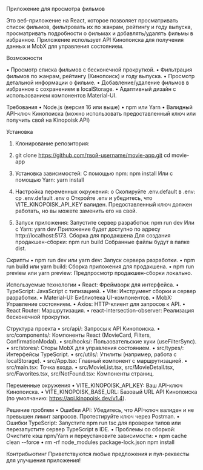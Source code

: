 Приложение для просмотра фильмов

Это веб-приложение на React, которое позволяет просматривать список фильмов, фильтровать их по жанрам, рейтингу и году выпуска, просматривать подробности о фильмах и добавлять/удалять фильмы в избранное. Приложение использует API Кинопоиска для получения данных и MobX для управления состоянием.

Возможности

•	Просмотр списка фильмов с бесконечной прокруткой.
•	Фильтрация фильмов по жанрам, рейтингу (Кинопоиск) и году выпуска.
•	Просмотр детальной информации о фильме.
•	Добавление/удаление фильмов в избранное с сохранением в localStorage.
•	Адаптивный дизайн с использованием компонентов Material-UI.

Требования
•	Node.js (версия 16 или выше)
•	npm или Yarn
•	Валидный API-ключ Кинопоиска (можно использовать предоставленный ключ или получить свой на Kinopoisk API)

Установка
1.	Клонирование репозитория:
2.	git clone https://github.com/твой-username/movie-app.git
cd movie-app

4.	Установка зависимостей: С помощью npm:
npm install
Или с помощью Yarn:
yarn install

6.	Настройка переменных окружения:
o	Скопируйте .env.default в .env:
cp .env.default .env
o	Откройте .env и убедитесь, что VITE_KINOPOISK_API_KEY валиден.
Предоставленный ключ должен работать, но вы можете заменить его на свой.

8.	Запуск приложения: Запустите сервер разработки:
npm run dev
Или с Yarn:
yarn dev
Приложение будет доступно по адресу http://localhost:5173.
Сборка для продакшена
Для создания продакшен-сборки:
npm run build
Собранные файлы будут в папке dist.

Скрипты
•	npm run dev или yarn dev: Запуск сервера разработки.
•	npm run build или yarn build: Сборка приложения для продакшена.
•	npm run preview или yarn preview: Предпросмотр продакшен-сборки локально.

Используемые технологии
•	React: Фреймворк для интерфейса.
•	TypeScript: JavaScript с типизацией.
•	Vite: Инструмент сборки и сервер разработки.
•	Material-UI: Библиотека UI-компонентов.
•	MobX: Управление состоянием.
•	Axios: HTTP-клиент для запросов к API.
•	React Router: Маршрутизация.
•	react-intersection-observer: Реализация бесконечной прокрутки.

Структура проекта
•	src/api/: Запросы к API Кинопоиска.
•	src/components/: Компоненты React (MovieCard, Filters, ConfirmationModal).
•	src/hooks/: Пользовательские хуки (useFilterSync).
•	src/stores/: Сторы MobX для управления состоянием.
•	src/types/: Интерфейсы TypeScript.
•	src/utils/: Утилиты (например, работа с localStorage).
•	src/App.tsx: Главный компонент с маршрутизацией.
•	src/main.tsx: Точка входа.
•	src/MovieList.tsx, src/MovieDetail.tsx, src/Favorites.tsx, src/NotFound.tsx: Компоненты страниц.

Переменные окружения
•	VITE_KINOPOISK_API_KEY: Ваш API-ключ Кинопоиска.
•	VITE_KINOPOISK_BASE_URL: Базовый URL API Кинопоиска (по умолчанию: https://api.kinopoisk.dev/v1.4).

Решение проблем
•	Ошибки API: Убедитесь, что API-ключ валиден и не превышен лимит запросов. Протестируйте ключ через Postman.
•	Ошибки TypeScript: Запустите npm run tsc для проверки типов или перезапустите сервер TypeScript в IDE.
•	Проблемы со сборкой: Очистите кэш npm/Yarn и переустановите зависимости:
•	npm cache clean --force
•	rm -rf node_modules package-lock.json
npm install

Контрибьютинг
Приветствуются любые предложения и пул-реквесты для улучшения приложения!


